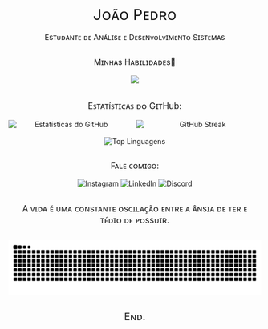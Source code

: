 <!-- Presentation -->
<div align="center" style="text-align:center">
    <p style="font-size:30px; margin-bottom:5px" >Jᴏᴀ̃ᴏ Pᴇᴅʀᴏ</p>
    <p style="font-size:15px"> Esᴛᴜᴅᴀɴᴛᴇ ᴅᴇ Aɴᴀ́ʟɪsᴇ ᴇ Dᴇsᴇɴᴠᴏʟᴠɪᴍᴇɴᴛᴏ Sɪsᴛᴇᴍᴀs </p>

</div>


##

<!-- Skills -->
<div align="center" style="margin-top:25px">
    <p style="font-size:16px">Mɪɴʜᴀs Hᴀʙɪʟɪᴅᴀᴅᴇs🤺</p>
    <a href="https://skillicons.dev">
        <img src="https://skillicons.dev/icons?i=js,html,css,git,react,php,py,mysql,kali" />
    </a>
</div>

##


<div align="center">

  <p style="font-size:17px">Eꜱᴛᴀᴛíꜱᴛɪᴄᴀꜱ ᴅᴏ GɪᴛHub:</p>

  <div style="display: flex; justify-content: center; align-items: center; gap: 20px;">
    <img src="https://github-readme-stats.vercel.app/api?username=Joao-Pedro-Git&show_icons=true&theme=radical" alt="Estatísticas do GitHub" style="width: 405px;;" />
    <img src="https://github-readme-streak-stats.herokuapp.com/?user=Joao-Pedro-Git&theme=merko" alt="GitHub Streak" style="width: 430px;" />
  </div>

  <br>

  <img src="https://github-readme-stats.vercel.app/api/top-langs/?username=Joao-Pedro-Git&layout=compact&theme=merko" alt="Top Linguagens" style="width: 40%;" />

</div>

##

<!-- Contact Links -->    
<div align="center" style="text-align:center;" >
<p style="font-size:16px">Fᴀʟᴇ ᴄᴏᴍɪɢᴏ:<p>

[![Instagram](https://img.shields.io/badge/Instagram-E4405F?style=for-the-badge&logo=instagram&logoColor=white)](https://www.instagram.com/jp__xzz/) [![LinkedIn](https://img.shields.io/badge/LinkedIn-0077B5?style=for-the-badge&logo=linkedin&logoColor=white)](https://www.linkedin.com/in/jo%C3%A3o-pedro-78307024b/) [![Discord](https://img.shields.io/badge/Discord-7289DA?style=for-the-badge&logo=discord&logoColor=white)](https://discordapp.com/users/842452747893997578)

</div>

##

<!-- Photo's -->
<div align="center" style="margin-top: 15px;">
    <p style="font-size:17px; margin:20px">A ᴠɪᴅᴀ ᴇ́ ᴜᴍᴀ ᴄᴏɴsᴛᴀɴᴛᴇ ᴏsᴄɪʟᴀᴄ̧ᴀ̃ᴏ ᴇɴᴛʀᴇ ᴀ ᴀ̂ɴsɪᴀ ᴅᴇ ᴛᴇʀ ᴇ ᴛᴇ́ᴅɪᴏ ᴅᴇ ᴘᴏssᴜɪʀ.</p>
</div>

##

<!-- Serpent -->
<div align="center">
<picture>
  <source media="(prefers-color-scheme: dark)" srcset="https://raw.githubusercontent.com/Joao-Pedro-Git/Joao-Pedro-Git/output/github-contribution-grid-snake-dark.svg">
  <source media="(prefers-color-scheme: light)" srcset="https://raw.githubusercontent.com/Joao-Pedro-Git/Joao-Pedro-Git/output/github-contribution-grid-snake-dark.svg">
  <img align="center" alt="github contribution grid snake animation" src="https://raw.githubusercontent.com/Joao-Pedro-Git/Joao-Pedro-Git/output/github-contribution-grid-snake.svg">
</picture>
</div>

##
<div align="center" style="font-size:20px">Eɴᴅ.</div>
